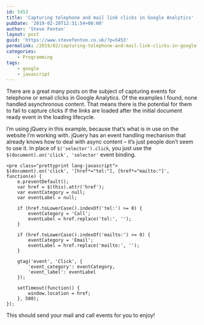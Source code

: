 ```yaml
---
id: 5453
title: 'Capturing telephone and mail link clicks in Google Analytics'
pubDate: '2019-02-20T12:31:54+00:00'
author: 'Steve Fenton'
layout: post
guid: 'https://www.stevefenton.co.uk/?p=5453'
permalink: /2019/02/capturing-telephone-and-mail-link-clicks-in-google-analytics/
categories:
    - Programming
tags:
    - google
    - javascript
---
```


There are a great many posts on the subject of capturing events for telephone or email clicks in Google Analytics. Of the examples I found, none handled asynchronous content. That means there is the potential for them to fail to capture clicks if the links are loaded after the initial document ready event in the loading lifecycle.

I’m using jQuery in this example, because that’s what is in use on the website I’m working with. jQuery has an event handling mechanism that already knows how to deal with async content – it’s just people don’t seem to use it. In place of `$('selector').click`, you just use the `$(document).on('click', 'selector'` event binding.

```
<pre class="prettyprint lang-javascript">
$(document).on('click', '[href*="tel:"], [href*="mailto:"]', function(e) {
    e.preventDefault();
    var href = $(this).attr('href');
    var eventCategory = null;
    var eventLabel = null;

    if (href.toLowerCase().indexOf('tel:') >= 0) {
        eventCategory = 'Call';
        eventLabel = href.replace('tel:', '');
    }

    if (href.toLowerCase().indexOf('mailto:') >= 0) {
        eventCategory = 'Email';
        eventLabel = href.replace('mailto:', '');
    }

    gtag('event', 'Click', {
        'event_category': eventCategory,
        'event_label': eventLabel
    });

    setTimeout(function() {
        window.location = href;
    }, 500);
});
```

This should send your mail and call events for you to enjoy!